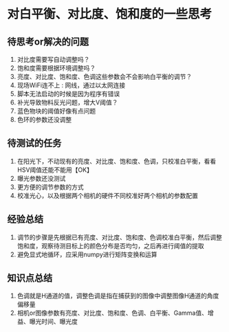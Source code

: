 # 对白平衡、对比度、饱和度的一些思考


## 待思考or解决的问题

1. 对比度需要写自动调整吗？
2. 饱和度需要根据环境调整吗？
3. 亮度、对比度、饱和度、色调这些参数会不会影响白平衡的调节？
4. 现场WiFi连不上
    : 网线，通过以太网连接
5. 脚本无法启动的时候是因为程序有错误
6. 补光导致物料反光问题，增大V阈值？
7. 蓝色物块的阈值好像有点问题
8. 色环的参数还没调整


## 待测试的任务

1. 在阳光下，不动现有的亮度、对比度、饱和度、色调，只校准白平衡，看看HSV阈值还能不能用【OK】
2. 曝光参数还没测试
3. 更方便的调节参数的方式
4. 校准光心，以及根据两个相机的硬件不同校准好两个相机的参数配置


## 经验总结

1. 调节的步骤是先根据已有亮度、对比度、饱和度、色调校准白平衡，然后调整饱和度，观察待测目标上的颜色分布是否均匀，之后再进行阈值的提取
2. 避免显式地循环，应采用numpy进行矩阵变换和运算


## 知识点总结

1. 色调就是H通道的值，调整色调是指在捕获到的图像中调整图像H通道的角度偏移量
2. 相机or图像参数有亮度、对比度、饱和度、色调、白平衡、Gamma值、增益、曝光时间、曝光度

